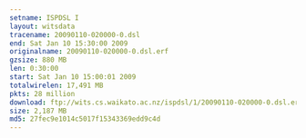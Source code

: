 ```yaml
---
setname: ISPDSL I
layout: witsdata
tracename: 20090110-020000-0.dsl
end: Sat Jan 10 15:30:00 2009
originalname: 20090110-020000-0.dsl.erf
gzsize: 880 MB
len: 0:30:00
start: Sat Jan 10 15:00:01 2009
totalwirelen: 17,491 MB
pkts: 28 million
download: ftp://wits.cs.waikato.ac.nz/ispdsl/1/20090110-020000-0.dsl.erf.gz
size: 2,187 MB
md5: 27fec9e1014c5017f15343369edd9c4d
---
```

